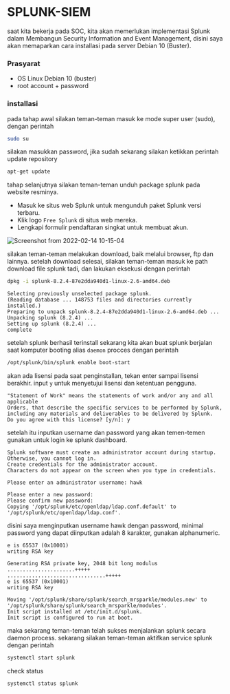 # SPLUNK-SIEM
saat kita bekerja pada SOC, kita akan memerlukan implementasi Splunk dalam Membangun Security Information and Event Management, disini saya akan memaparkan cara installasi pada server Debian 10 (Buster). 

### Prasyarat
- OS Linux Debian 10 (buster)
- root account + password

### installasi
pada tahap awal silakan teman-teman masuk ke mode super user (sudo), dengan perintah

```bash
sudo su
```

silakan masukkan password, jika sudah sekarang silakan ketikkan perintah update repository
```bash
apt-get update
```

tahap selanjutnya silakan teman-teman unduh package splunk pada website resminya.
- Masuk ke situs web Splunk untuk mengunduh paket Splunk versi terbaru.
- Klik logo `Free Splunk` di situs web mereka.
- Lengkapi formulir pendaftaran singkat untuk membuat akun.

![Screenshot from 2022-02-14 10-15-04](https://user-images.githubusercontent.com/92193431/153794253-63a18352-3db6-4933-a833-f51238aa4ce9.png)

silakan teman-teman melakukan download, baik melalui browser, ftp dan lainnya. setelah download selesai, silakan teman-teman masuk ke path download file splunk tadi, dan lakukan eksekusi dengan perintah

```bash
dpkg -i splunk-8.2.4-87e2dda940d1-linux-2.6-amd64.deb
```
```
Selecting previously unselected package splunk.
(Reading database ... 148753 files and directories currently installed.)
Preparing to unpack splunk-8.2.4-87e2dda940d1-linux-2.6-amd64.deb ...
Unpacking splunk (8.2.4) ...
Setting up splunk (8.2.4) ...
complete
```
setelah splunk berhasil terinstall sekarang kita akan buat splunk berjalan saat komputer booting alias `daemon` procces dengan perintah

```bash
/opt/splunk/bin/splunk enable boot-start
```

akan ada lisensi pada saat penginstallan, tekan enter sampai lisensi berakhir. input `y` untuk menyetujui lisensi dan ketentuan pengguna.

```
"Statement of Work" means the statements of work and/or any and all applicable
Orders, that describe the specific services to be performed by Splunk,
including any materials and deliverables to be delivered by Splunk.
Do you agree with this license? [y/n]: y
```

setelah itu inputkan username dan password yang akan temen-temen gunakan untuk login ke splunk dashboard.

```
Splunk software must create an administrator account during startup. Otherwise, you cannot log in.
Create credentials for the administrator account.
Characters do not appear on the screen when you type in credentials.

Please enter an administrator username: hawk

Please enter a new password: 
Please confirm new password: 
Copying '/opt/splunk/etc/openldap/ldap.conf.default' to '/opt/splunk/etc/openldap/ldap.conf'.
```

disini saya menginputkan username hawk dengan password, minimal password yang dapat diinputkan adalah 8 karakter, gunakan alphanumeric.

```
e is 65537 (0x10001)
writing RSA key

Generating RSA private key, 2048 bit long modulus
......................+++++
................................+++++
e is 65537 (0x10001)
writing RSA key

Moving '/opt/splunk/share/splunk/search_mrsparkle/modules.new' to '/opt/splunk/share/splunk/search_mrsparkle/modules'.
Init script installed at /etc/init.d/splunk.
Init script is configured to run at boot.
```

maka sekarang teman-teman telah sukses menjalankan splunk secara daemon process. sekarang silakan teman-teman aktifkan service splunk dengan perintah

```bash
systemctl start splunk
```

check status

```bash
systemctl status splunk
```
